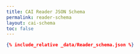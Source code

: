 ```yaml
---
title: CAI Reader JSON Schema
permalink: reader-schema
layout: cai-schema
toc: false
---
```


```json
{% include_relative _data/Reader_schema.json %}
```
